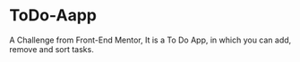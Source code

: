# ToDo-Aapp
A Challenge from Front-End Mentor, It is a To Do App, in which you can add, remove and sort tasks.
